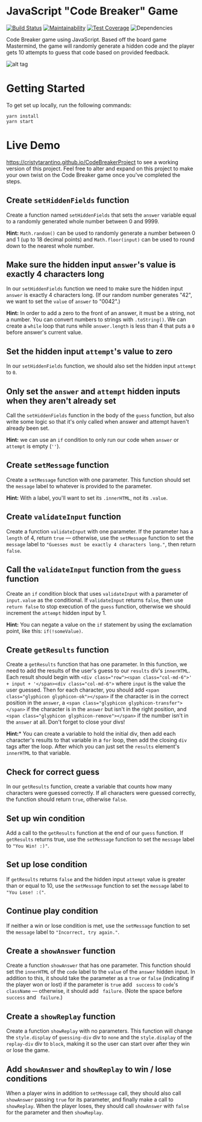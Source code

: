 

# JavaScript "Code Breaker" Game

[![Build Status](https://travis-ci.org/CristyTarantino/CodeBreakerProject.svg?branch=master)](https://travis-ci.org/CristyTarantino/CodeBreakerProject)
[![Maintainability](https://api.codeclimate.com/v1/badges/3ea4160e9880b2ce704d/maintainability)](https://codeclimate.com/github/CristyTarantino/CodeBreakerProject/maintainability)
[![Test Coverage](https://api.codeclimate.com/v1/badges/3ea4160e9880b2ce704d/test_coverage)](https://codeclimate.com/github/CristyTarantino/CodeBreakerProject/test_coverage)
![Dependencies](https://david-dm.org/CristyTarantino/CodeBreakerProject.svg)

Code Breaker game using JavaScript. Based off the board game Mastermind, the game will randomly generate a hidden code and the player gets 10 attempts to guess that code based on provided feedback.

![alt tag](https://cloud.githubusercontent.com/assets/5638847/22342332/074b39a4-e3c2-11e6-8147-d33c5937079a.gif)

# Getting Started

To get set up locally, run the following commands:

```
yarn install
yarn start
```

# Live Demo

https://cristytarantino.github.io/CodeBreakerProject to see a working version of this project. Feel free to alter and expand on this project to make your own twist on the Code Breaker game once you've completed the steps.

## Create `setHiddenFields` function

Create a function named `setHiddenFields` that sets the `answer` variable equal to a randomly generated whole number between 0 and 9999.

**Hint:** `Math.random()` can be used to randomly generate a number between 0 and 1 (up to 18 decimal points) and `Math.floor(input)` can be used to round down to the nearest whole number.

## Make sure the hidden input `answer`'s value is exactly 4 characters long

In our `setHiddenFields` function we need to make sure the hidden input `answer` is exactly 4 characters long. (If our random number generates "42", we want to set the `value` of `answer` to "0042".)

**Hint:** In order to add a zero to the front of an answer, it must be a string, not a number. You can convert numbers to strings with `.toString()`. We can create a `while` loop that runs while `answer.length` is less than 4 that puts a `0` before answer's current value.

## Set the hidden input `attempt`'s value to zero

In our `setHiddenFields` function, we should also set the hidden input `attempt` to `0`.

## Only set the `answer` and `attempt` hidden inputs when they aren't already set

Call the `setHiddenFields` function in the body of the `guess` function, but also write some logic so that it's only called when answer and attempt haven't already been set.

**Hint:** we can use an `if` condition to only run our code when `answer` or `attempt` is empty (`''`).

## Create `setMessage` function

Create a `setMessage` function with one parameter. This function should set the `message` label to whatever is provided to the parameter.

**Hint:** With a label, you'll want to set its `.innerHTML`, not its `.value`.

## Create `validateInput` function

Create a function `validateInput` with one parameter. If the parameter has a `length` of 4, return `true` — otherwise, use the `setMessage` function to set the `message` label to `"Guesses must be exactly 4 characters long."`, then return `false`.

## Call the `validateInput` function from the `guess` function

Create an `if` condition block that uses `validateInput` with a parameter of `input.value` as the conditional. If `validateInput` returns `false`, then use `return false` to stop execution of the `guess` function, otherwise we should increment the `attempt` hidden input by 1.

**Hint:** You can negate a value on the `if` statement by using the exclamation point, like this: `if(!someValue)`.

## Create `getResults` function

Create a `getResults` function that has one parameter. In this function, we need to add the results of the user's guess to our `results` div's `innerHTML`. Each result should begin with `<div class="row"><span class="col-md-6">' + input + '</span><div class="col-md-6">` where `input` is the value the user guessed. Then for each character, you should add `<span class="glyphicon glyphicon-ok"></span>` if the character is in the correct position in the `answer`, a `<span class="glyphicon glyphicon-transfer"></span>` if the character is in the `answer` but isn't in the right position, and `<span class="glyphicon glyphicon-remove"></span>` if the number isn't in the `answer` at all. Don't forget to close your divs!

**Hint:*** You can create a variable to hold the initial div, then add each character's results to that variable in a `for` loop, then add the closing `div` tags after the loop. After which you can just set the `results` element's `innerHTML` to that variable.

## Check for correct guess

In our `getResults` function, create a variable that counts how many characters were guessed correctly. If all characters were guessed correctly, the function should return `true`, otherwise `false`.

## Set up win condition

Add a call to the `getResults` function at the end of our `guess` function. If `getResults` returns true, use the `setMessage` function to set the `message` label to `"You Win! :)"`.

## Set up lose condition

If `getResults` returns `false` and the hidden input `attempt` value is greater than or equal to 10, use the `setMessage` function to set the `message` label to `"You Lose! :("`.

## Continue play condition

If neither a win or lose condition is met, use the `setMessage` function to set the `message` label to `"Incorrect, try again."`.

## Create a `showAnswer` function

Create a function `showAnswer` that has one parameter. This function should set the `innerHTML` of the `code` label to the `value` of the `answer` hidden input. In addition to this, it should take the parameter as a `true` or `false` (indicating if the player won or lost) if the parameter is `true` add ` success` to `code`'s `className` — otherwise, it should add ` failure`. (Note the space before ` success` and ` failure`.)

## Create a `showReplay` function

Create a function `showReplay` with no parameters. This function will change the `style.display` of `guessing-div` div to `none` and the `style.display` of the `replay-div` div to `block`, making it so the user can start over after they win or lose the game.

## Add `showAnswer` and `showReplay` to win / lose conditions

When a player wins in addition to `setMessage` call, they should also call `showAnswer` passing `true` for its parameter, and finally make a call to `showReplay`. When the player loses, they should call `showAnswer` with `false` for the parameter and then `showReplay`.
